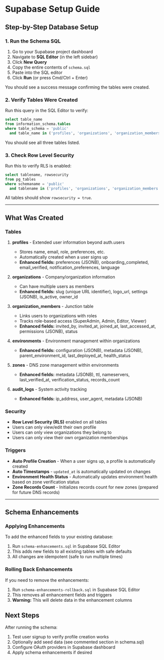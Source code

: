 # Supabase Setup Guide

## Step-by-Step Database Setup

### 1. Run the Schema SQL

1. Go to your Supabase project dashboard
2. Navigate to **SQL Editor** (in the left sidebar)
3. Click **New Query**
4. Copy the entire contents of `schema.sql`
5. Paste into the SQL editor
6. Click **Run** (or press Cmd/Ctrl + Enter)

You should see a success message confirming the tables were created.

### 2. Verify Tables Were Created

Run this query in the SQL Editor to verify:

```sql
select table_name 
from information_schema.tables 
where table_schema = 'public' 
  and table_name in ('profiles', 'organizations', 'organization_members');
```

You should see all three tables listed.

### 3. Check Row Level Security

Run this to verify RLS is enabled:

```sql
select tablename, rowsecurity 
from pg_tables 
where schemaname = 'public' 
  and tablename in ('profiles', 'organizations', 'organization_members');
```

All tables should show `rowsecurity = true`.

---

## What Was Created

### Tables

1. **profiles** - Extended user information beyond auth.users
   - Stores name, email, role, preferences, etc.
   - Automatically created when a user signs up
   - **Enhanced fields:** preferences (JSONB), onboarding_completed, email_verified, notification_preferences, language

2. **organizations** - Company/organization information
   - Can have multiple users as members
   - **Enhanced fields:** slug (unique URL identifier), logo_url, settings (JSONB), is_active, owner_id

3. **organization_members** - Junction table
   - Links users to organizations with roles
   - Tracks role-based access (SuperAdmin, Admin, Editor, Viewer)
   - **Enhanced fields:** invited_by, invited_at, joined_at, last_accessed_at, permissions (JSONB), status

4. **environments** - Environment management within organizations
   - **Enhanced fields:** configuration (JSONB), metadata (JSONB), parent_environment_id, last_deployed_at, health_status

5. **zones** - DNS zone management within environments
   - **Enhanced fields:** metadata (JSONB), ttl, nameservers, last_verified_at, verification_status, records_count

6. **audit_logs** - System activity tracking
   - **Enhanced fields:** ip_address, user_agent, metadata (JSONB)

### Security

- **Row Level Security (RLS)** enabled on all tables
- Users can only view/edit their own profile
- Users can only view organizations they belong to
- Users can only view their own organization memberships

### Triggers

- **Auto Profile Creation** - When a user signs up, a profile is automatically created
- **Auto Timestamps** - `updated_at` is automatically updated on changes
- **Environment Health Status** - Automatically updates environment health based on zone verification status
- **Zone Records Count** - Initializes records count for new zones (prepared for future DNS records)

---

## Schema Enhancements

### Applying Enhancements

To add the enhanced fields to your existing database:

1. Run `schema-enhancements.sql` in Supabase SQL Editor
2. This adds new fields to all existing tables with safe defaults
3. All changes are idempotent (safe to run multiple times)

### Rolling Back Enhancements

If you need to remove the enhancements:

1. Run `schema-enhancements-rollback.sql` in Supabase SQL Editor
2. This removes all enhancement fields and triggers
3. **Warning:** This will delete data in the enhancement columns

## Next Steps

After running the schema:

1. Test user signup to verify profile creation works
2. Optionally add seed data (see commented section in schema.sql)
3. Configure OAuth providers in Supabase dashboard
4. Apply schema enhancements if desired


